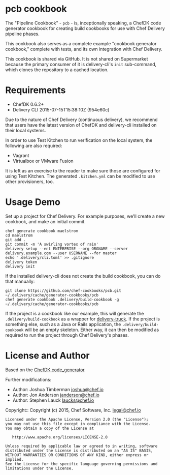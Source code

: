 # pcb cookbook

The "Pipeline Cookbook" - `pcb` - is, inceptionally speaking, a ChefDK code generator cookbook for creating build cookbooks for use with Chef Delivery pipeline phases.

This cookbook also serves as a complete example "cookbook generator cookbook," complete with tests, and its own integration with Chef Delivery.

This cookbook is shared via GitHub. It is not shared on Supermarket because the primary consumer of it is  delivery-cli's `init` sub-command, which clones the repository to a cached location.

# Requirements

- ChefDK 0.6.2+
- Delivery CLI 2015-07-15T15:38:10Z (954e60c)

Due to the nature of Chef Delivery (continuous delivery), we recommend that users have the latest version of ChefDK and delivery-cli installed on their local systems.

In order to use Test Kitchen to run verification on the local system, the following are also required:

- Vagrant
- Virtualbox or VMware Fusion

It is left as an exercise to the reader to make sure those are configured for using Test Kitchen. The generated `.kitchen.yml` can be modified to use other provisioners, too.

# Usage Demo

Set up a project for Chef Delivery. For example purposes, we'll create a new cookbook, and make an initial commit.

```
chef generate cookbook maelstrom
cd maelstrom
git add .
git commit -m 'A swirling vortex of rain'
delivery setup --ent ENTERPRISE --org ORGNAME --server delivery.example.com --user USERNAME --for master
echo '.delivery/cli.toml' >> .gitignore
delivery token
delivery init
```

If the installed delivery-cli does not create the build cookbook, you can do that manually:

```
git clone https://github.com/chef-cookbooks/pcb.git ~/.delivery/cache/generator-cookbooks/pcb
chef generate cookbook .delivery/build-cookbook -g ~/.delivery/cache/generator-cookbooks/pcb
```

If the project is a cookbook like our example, this will generate the `.delivery/build-cookbook` as a wrapper for [delivery-truck](https://github.com/chef-cookbooks/delivery-truck). If the project is something else, such as a Java or Rails application, the `.delivery/build-cookbook` will be an empty skeleton. Either way, it can then be modified as required to run the project through Chef Delivery's phases.

# License and Author

Based on the [ChefDK code_generator](https://github.com/chef/chef-dk/tree/master/lib/chef-dk/skeletons/code_generator)

Further modifications:

- Author: Joshua Timberman <joshua@chef.io>
- Author: Jon Anderson <janderson@chef.io>
- Author: Stephen Lauck <laucks@chef.io>

Copyright:: Copyright (c) 2015, Chef Software, Inc. <legal@chef.io>

    Licensed under the Apache License, Version 2.0 (the "License");
    you may not use this file except in compliance with the License.
    You may obtain a copy of the License at

       http://www.apache.org/licenses/LICENSE-2.0

    Unless required by applicable law or agreed to in writing, software
    distributed under the License is distributed on an "AS IS" BASIS,
    WITHOUT WARRANTIES OR CONDITIONS OF ANY KIND, either express or implied.
    See the License for the specific language governing permissions and
    limitations under the License.
